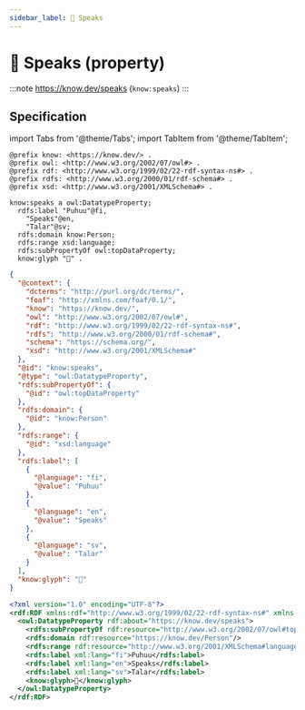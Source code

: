 ```yaml
---
sidebar_label: 💬 Speaks
---
```


# 💬 Speaks (property)

:::note
https://know.dev/speaks
(`know:speaks`)
:::

## Specification

import Tabs from '@theme/Tabs';
import TabItem from '@theme/TabItem';

<Tabs>
<TabItem value="turtle" label="Turtle">

```turtle
@prefix know: <https://know.dev/> .
@prefix owl: <http://www.w3.org/2002/07/owl#> .
@prefix rdf: <http://www.w3.org/1999/02/22-rdf-syntax-ns#> .
@prefix rdfs: <http://www.w3.org/2000/01/rdf-schema#> .
@prefix xsd: <http://www.w3.org/2001/XMLSchema#> .

know:speaks a owl:DatatypeProperty;
  rdfs:label "Puhuu"@fi,
    "Speaks"@en,
    "Talar"@sv;
  rdfs:domain know:Person;
  rdfs:range xsd:language;
  rdfs:subPropertyOf owl:topDataProperty;
  know:glyph "💬" .

```

</TabItem>
<TabItem value="jsonld" label="JSON-LD">

```json
{
  "@context": {
    "dcterms": "http://purl.org/dc/terms/",
    "foaf": "http://xmlns.com/foaf/0.1/",
    "know": "https://know.dev/",
    "owl": "http://www.w3.org/2002/07/owl#",
    "rdf": "http://www.w3.org/1999/02/22-rdf-syntax-ns#",
    "rdfs": "http://www.w3.org/2000/01/rdf-schema#",
    "schema": "https://schema.org/",
    "xsd": "http://www.w3.org/2001/XMLSchema#"
  },
  "@id": "know:speaks",
  "@type": "owl:DatatypeProperty",
  "rdfs:subPropertyOf": {
    "@id": "owl:topDataProperty"
  },
  "rdfs:domain": {
    "@id": "know:Person"
  },
  "rdfs:range": {
    "@id": "xsd:language"
  },
  "rdfs:label": [
    {
      "@language": "fi",
      "@value": "Puhuu"
    },
    {
      "@language": "en",
      "@value": "Speaks"
    },
    {
      "@language": "sv",
      "@value": "Talar"
    }
  ],
  "know:glyph": "💬"
}
```

</TabItem>
<TabItem value="rdfxml" label="RDF/XML">

```xml
<?xml version="1.0" encoding="UTF-8"?>
<rdf:RDF xmlns:rdf="http://www.w3.org/1999/02/22-rdf-syntax-ns#" xmlns:know="https://know.dev/" xmlns:owl="http://www.w3.org/2002/07/owl#" xmlns:rdfs="http://www.w3.org/2000/01/rdf-schema#" xmlns:xsd="http://www.w3.org/2001/XMLSchema#">
  <owl:DatatypeProperty rdf:about="https://know.dev/speaks">
    <rdfs:subPropertyOf rdf:resource="http://www.w3.org/2002/07/owl#topDataProperty"/>
    <rdfs:domain rdf:resource="https://know.dev/Person"/>
    <rdfs:range rdf:resource="http://www.w3.org/2001/XMLSchema#language"/>
    <rdfs:label xml:lang="fi">Puhuu</rdfs:label>
    <rdfs:label xml:lang="en">Speaks</rdfs:label>
    <rdfs:label xml:lang="sv">Talar</rdfs:label>
    <know:glyph>💬</know:glyph>
  </owl:DatatypeProperty>
</rdf:RDF>

```

</TabItem>
</Tabs>
